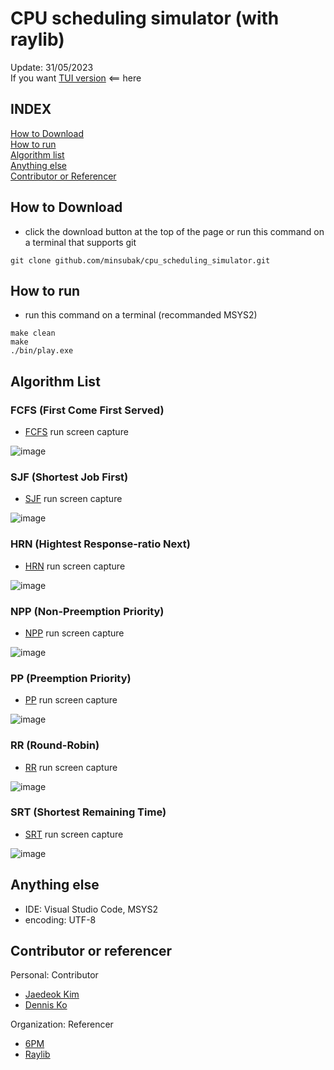 # CPU scheduling simulator (with raylib)
 Update: 31/05/2023   
 If you want [TUI version](https://github.com/minsubak/cpu_scheduling_simulator/tree/tui) <== here   
 ## INDEX   
   [How to Download](#how-to-download)   
   [How to run](#how-to-run)   
   [Algorithm list](#algorithm-list)   
   [Anything else](#anything-else)   
   [Contributor or Referencer](#contributor-or-referencer)

 ## How to Download
   - click the download button at the top of the page or run this command on a terminal that supports git
   ```
   git clone github.com/minsubak/cpu_scheduling_simulator.git
   ```

 ## How to run
   - run this command on a terminal (recommanded MSYS2)
   ```
   make clean
   make
   ./bin/play.exe
   ```
   
 ## Algorithm List

  ### FCFS (First Come First Served)
  - [FCFS](https://github.com/minsubak/cpu_scheduling_simulator/blob/main/include/FCFS.h) run screen capture

  ![image](https://github.com/minsubak/cpu_scheduling_simulator/assets/54968879/0cbd3542-b6d2-4a98-90fe-778d3f125e8c)

  ### SJF (Shortest Job First)
  - [SJF](https://github.com/minsubak/cpu_scheduling_simulator/blob/main/include/SJF.h) run screen capture

  ![image](https://github.com/minsubak/cpu_scheduling_simulator/assets/54968879/bf78ef42-60cc-4064-9708-1e13807a24f3)

  ### HRN (Hightest Response-ratio Next)
  - [HRN](https://github.com/minsubak/cpu_scheduling_simulator/blob/main/include/HRN.h) run screen capture

  ![image](https://github.com/minsubak/cpu_scheduling_simulator/assets/54968879/78c1ff16-41ee-41bb-83af-57592484bbe6)

  ### NPP (Non-Preemption Priority)
  - [NPP](https://github.com/minsubak/cpu_scheduling_simulator/blob/main/include/NPP.h) run screen capture

  ![image](https://github.com/minsubak/cpu_scheduling_simulator/assets/54968879/a71d95b1-c7a0-4b5c-bf6b-a4ba55a8ef85)

  ### PP (Preemption Priority)
  - [PP](https://github.com/minsubak/cpu_scheduling_simulator/blob/main/include/PP.h) run screen capture

  ![image](https://github.com/minsubak/cpu_scheduling_simulator/assets/54968879/4b58ead0-c425-42bc-be1a-5f7afe9e664c)

  ### RR (Round-Robin)
  - [RR](https://github.com/minsubak/cpu_scheduling_simulator/blob/main/include/RR.h) run screen capture

  ![image](https://github.com/minsubak/cpu_scheduling_simulator/assets/54968879/c626af01-4c6a-4457-9bc1-d48f33d73a6f)

  ### SRT (Shortest Remaining Time)
  - [SRT](https://github.com/minsubak/cpu_scheduling_simulator/blob/main/include/SRT.h) run screen capture

  ![image](https://github.com/minsubak/cpu_scheduling_simulator/assets/54968879/f30202b4-d196-438a-9eae-214b172d4a81)

 ## Anything else
 - IDE: Visual Studio Code, MSYS2
 - encoding: UTF-8

 ## Contributor or referencer   
 Personal: Contributor
 + [Jaedeok Kim](https://github.com/jdeokkim)
 + [Dennis Ko](https://github.com/dennis0324)

 Organization: Referencer
 + [6PM](https://github.com/6pm-crew)
 + [Raylib](https://www.raylib.com/index.html)
